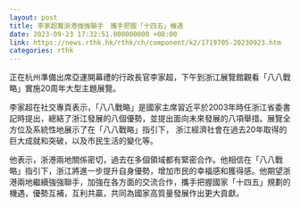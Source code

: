 ```yaml
---
layout: post
title: 李家超冀浙港強強聯手　攜手把握「十四五」機遇
date: 2023-09-23 17:32:51.000000000 +08:00
link: https://news.rthk.hk/rthk/ch/component/k2/1719705-20230923.htm
categories: rthk
---
```


正在杭州準備出席亞運開幕禮的行政長官李家超，下午到浙江展覽館觀看「八八戰略」實施20周年大型主題展覽。

李家超在社交專頁表示，「八八戰略」是國家主席習近平於2003年時任浙江省委書記時提出，總結了浙江發展的八個優勢，並提出面向未來發展的八項舉措。展覽全方位及系統性地展示了在「八八戰略」指引下， 浙江經濟社會在過去20年取得的巨大成就和突破，以及市民生活的變化等。

他表示，浙港兩地關係密切，過去在多個領域都有緊密合作。他相信在「八八戰略」指引下，浙江將進一步提升自身優勢，增加市民的幸福感和獲得感。他期望浙港兩地繼續強強聯手，加強在各方面的交流合作，攜手把握國家「十四五」規劃的機遇，優勢互補，互利共贏，共同為國家高質量發展作出更大貢獻。
